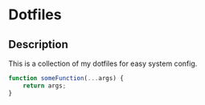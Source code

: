 # Dotfiles
## Description
This is a collection of my dotfiles for easy system config.

```javascript
function someFunction(...args) {
    return args;
}

```
